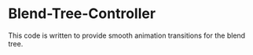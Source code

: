 # Blend-Tree-Controller
This code is written to provide smooth animation transitions for the blend tree.
